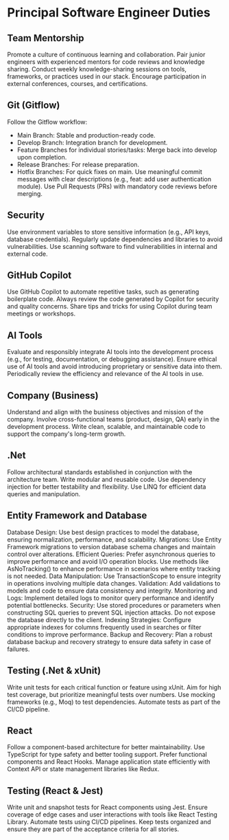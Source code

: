 # Principal Software Engineer Duties

## Team Mentorship
Promote a culture of continuous learning and collaboration.
Pair junior engineers with experienced mentors for code reviews and knowledge sharing.
Conduct weekly knowledge-sharing sessions on tools, frameworks, or practices used in our stack.
Encourage participation in external conferences, courses, and certifications.

## Git (Gitflow)
Follow the Gitflow workflow:
- Main Branch: Stable and production-ready code.
- Develop Branch: Integration branch for development.
- Feature Branches for individual stories/tasks: Merge back into develop upon completion.
- Release Branches: For release preparation.
- Hotfix Branches: For quick fixes on main.
Use meaningful commit messages with clear descriptions (e.g., feat: add user authentication module).
Use Pull Requests (PRs) with mandatory code reviews before merging.

## Security
Use environment variables to store sensitive information (e.g., API keys, database credentials).
Regularly update dependencies and libraries to avoid vulnerabilities.
Use scanning software to find vulnerabilities in internal and external code.

## GitHub Copilot
Use GitHub Copilot to automate repetitive tasks, such as generating boilerplate code.
Always review the code generated by Copilot for security and quality concerns.
Share tips and tricks for using Copilot during team meetings or workshops.

## AI Tools
Evaluate and responsibly integrate AI tools into the development process (e.g., for testing, documentation, or debugging assistance).
Ensure ethical use of AI tools and avoid introducing proprietary or sensitive data into them.
Periodically review the efficiency and relevance of the AI tools in use.

## Company (Business)
Understand and align with the business objectives and mission of the company.
Involve cross-functional teams (product, design, QA) early in the development process.
Write clean, scalable, and maintainable code to support the company's long-term growth.

## .Net
Follow architectural standards established in conjunction with the architecture team.
Write modular and reusable code.
Use dependency injection for better testability and flexibility.
Use LINQ for efficient data queries and manipulation.

## Entity Framework and Database
Database Design: Use best design practices to model the database, ensuring normalization, performance, and scalability.
Migrations: Use Entity Framework migrations to version database schema changes and maintain control over alterations.
Efficient Queries: Prefer asynchronous queries to improve performance and avoid I/O operation blocks. Use methods like AsNoTracking() to enhance performance in scenarios where entity tracking is not needed.
Data Manipulation: Use TransactionScope to ensure integrity in operations involving multiple data changes.
Validation: Add validations to models and code to ensure data consistency and integrity.
Monitoring and Logs: Implement detailed logs to monitor query performance and identify potential bottlenecks.
Security: Use stored procedures or parameters when constructing SQL queries to prevent SQL injection attacks. Do not expose the database directly to the client.
Indexing Strategies: Configure appropriate indexes for columns frequently used in searches or filter conditions to improve performance.
Backup and Recovery: Plan a robust database backup and recovery strategy to ensure data safety in case of failures.

## Testing (.Net & xUnit)
Write unit tests for each critical function or feature using xUnit.
Aim for high test coverage, but prioritize meaningful tests over numbers.
Use mocking frameworks (e.g., Moq) to test dependencies.
Automate tests as part of the CI/CD pipeline.

## React
Follow a component-based architecture for better maintainability.
Use TypeScript for type safety and better tooling support.
Prefer functional components and React Hooks.
Manage application state efficiently with Context API or state management libraries like Redux.

## Testing (React & Jest)
Write unit and snapshot tests for React components using Jest.
Ensure coverage of edge cases and user interactions with tools like React Testing Library.
Automate tests using CI/CD pipelines.
Keep tests organized and ensure they are part of the acceptance criteria for all stories.
